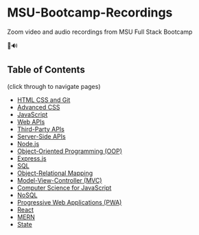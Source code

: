 # MSU-Bootcamp-Recordings
Zoom video and audio recordings from MSU Full Stack Bootcamp

🎥🔊

 ## Table of Contents
(click through to navigate pages)
  * [HTML CSS and Git](https://github.com/LexiKHecht/MSU-Bootcamp-Recordings/blob/main/HTML%20CSS%20and%20Git.md)
  * [Advanced CSS](https://github.com/LexiKHecht/MSU-Bootcamp-Recordings/blob/main/Advanced%20CSS.md)
  * [JavaScript](https://github.com/LexiKHecht/MSU-Bootcamp-Recordings/blob/main/JavaScript.md)
  * [Web APIs](https://github.com/LexiKHecht/MSU-Bootcamp-Recordings/blob/main/Web%20APIs.md)
  * [Third-Party APIs](https://github.com/LexiKHecht/MSU-Bootcamp-Recordings/blob/main/Third-Party%20APIs.md)
  * [Server-Side APIs](https://github.com/LexiKHecht/MSU-Bootcamp-Recordings/blob/main/Server-Side%20APIs.md)
  * [Node.js](https://github.com/LexiKHecht/MSU-Bootcamp-Recordings/blob/main/Node.js.md)
  * [Object-Oriented Programming (OOP)](https://github.com/LexiKHecht/MSU-Bootcamp-Recordings/blob/main/Object-Oriented%20Programming%20(OOP).md)
  * [Express.js](https://github.com/LexiKHecht/MSU-Bootcamp-Recordings/blob/main/Express.js.md)
  * [SQL](https://github.com/LexiKHecht/MSU-Bootcamp-Recordings/blob/main/SQL.md)
  * [Object-Relational Mapping](https://github.com/LexiKHecht/MSU-Bootcamp-Recordings/blob/main/Object-Relational%20Mapping%20(ORM).md)
  * [Model-View-Controller (MVC)](https://github.com/LexiKHecht/MSU-Bootcamp-Recordings/blob/main/Model-View-Controller%20(MVC).md)
  * [Computer Science for JavaScript](https://github.com/LexiKHecht/MSU-Bootcamp-Recordings/blob/main/Computer%20Science%20for%20JavaScript.md)
  * [NoSQL](https://github.com/LexiKHecht/MSU-Bootcamp-Recordings/blob/main/NoSQL.md)
  * [Progressive Web Applications (PWA)](https://github.com/LexiKHecht/MSU-Bootcamp-Recordings/blob/main/Progressive%20Web%20Applications%20(PWA).md)
  * [React](https://github.com/LexiKHecht/MSU-Bootcamp-Recordings/blob/main/React.md)
  * [MERN](https://github.com/LexiKHecht/MSU-Bootcamp-Recordings/blob/main/MERN.md)
  * [State](https://github.com/LexiKHecht/MSU-Bootcamp-Recordings/blob/main/State.md)

